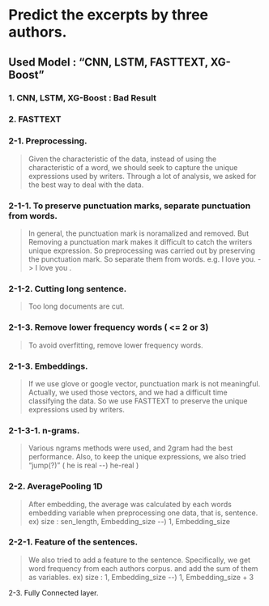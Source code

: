 #  Predict the excerpts by three authors.

## Used Model : “CNN, LSTM, FASTTEXT, XG-Boost”

### 1. CNN, LSTM, XG-Boost : Bad Result

### 2. FASTTEXT

### 2-1. Preprocessing.
> Given the characteristic of the data, instead of using the characteristic of a word, we should seek to capture the unique expressions used by writers. Through a lot of analysis, we asked for the best way to deal with the data.

### 2-1-1. To preserve punctuation marks, separate punctuation from words.
> In general, the punctuation mark is noramalized and removed. But Removing a punctuation mark makes it difficult to catch the writers unique expression. So preprocessing was carried out by preserving the punctuation mark. So separate them from words.
> e.g. I love you. -> I love you .

### 2-1-2. Cutting long sentence.
> Too long documents are cut.

### 2-1-3. Remove lower frequency words ( <= 2 or 3)
> To avoid overfitting, remove lower frequency words.

### 2-1-3. Embeddings.
> If we use glove or google vector, punctuation mark is not meaningful. Actually, we used those vectors, and we had a difficult time classifying the data. So we use FASTTEXT to preserve the unique expressions used by writers.

### 2-1-3-1. n-grams.
> Various ngrams methods were used, and 2gram had the best performance. Also, to keep the unique expressions, we also tried “jump(?)” ( he is real --) he-real )

### 2-2. AveragePooling 1D
> After embedding, the average was calculated by each words embedding variable when preprocessing one data, that is, sentence.
> ex)  size : sen_length, Embedding_size  --)  1, Embedding_size 

### 2-2-1. Feature of the sentences.
> We also tried to add a feature to the sentence. Specifically, we get word frequency from each authors corpus. and add the sum of them as variables.
> ex) size : 1, Embedding_size --) 1, Embedding_size + 3

2-3. Fully Connected layer.


